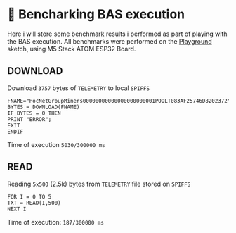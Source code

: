 # 🧪  Bencharking BAS execution 

Here i will store some benchmark results i performed as part of playing with the BAS execution.
All benchmarks were performed on the [Playground](https://github.com/invpe/GridShell/tree/main/Sources/ESPPlayground) sketch, using M5 Stack ATOM ESP32 Board.

## DOWNLOAD
Download `3757` bytes of `TELEMETRY` to local `SPIFFS`

```
FNAME="PocNetGroupMiners00000000000000000000001POOLT083AF25746D8202372"
BYTES = DOWNLOAD(FNAME)
IF BYTES = 0 THEN
PRINT "ERROR";
EXIT
ENDIF
```
Time of execution 	`5030/300000 ms`

## READ
Reading `5x500` (2.5k) bytes from `TELEMETRY` file stored on `SPIFFS`
```
FOR I = 0 TO 5
TXT = READ(I,500)
NEXT I
```
 
Time of execution: `187/300000 ms`




